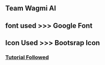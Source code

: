 <h2>Team Wagmi AI</h2>

## font used >>> Google Font

## Icon Used >>> Bootsrap Icon

### [Tutorial Followed](https://youtu.be/atKtG29iroY?si=k29lFX2STBsEQnf7)
